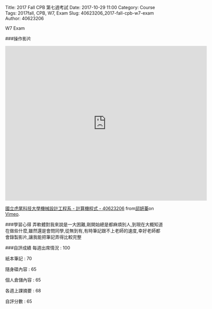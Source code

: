 Title: 2017 Fall CPB 第七週考試
Date: 2017-10-29 11:00
Category: Course
Tags: 2017fall, CPB, W7, Exam
Slug: 40623206_2017-fall-cpb-w7-exam
Author: 40623206

W7 Exam

<!-- PELICAN_END_SUMMARY -->

###操作影片

<iframe src="https://player.vimeo.com/video/240342827" width="640" height="491" frameborder="0" webkitallowfullscreen mozallowfullscreen allowfullscreen></iframe> <p><a href="https://vimeo.com/240342827">國立虎尾科技大學機械設計工程系 - 計算機程式 - 40623206</a> from<a href="https://vimeo.com/user73452518">邱妍蓁</a>on <a href="https://vimeo.com">Vimeo</a>.</p>

###學習心得
弄軟體對我來說是一大困難,剛開始總是都麻煩別人,到現在大概知道在做些什麼,雖然還是會問同學,從無到有,有時筆記跟不上老師的速度,幸好老師都會錄製影片,讓我能把筆記弄得比較完整

###自評成績
每週出席情況 : 100

紙本筆記 : 70

隨身碟內容 : 65

個人倉儲內容 : 65

各週上課摘要 : 68

自評分數 : 65